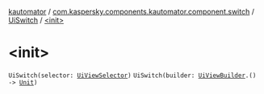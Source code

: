 [kautomator](../../index.md) / [com.kaspersky.components.kautomator.component.switch](../index.md) / [UiSwitch](index.md) / [&lt;init&gt;](./-init-.md)

# &lt;init&gt;

`UiSwitch(selector: `[`UiViewSelector`](../../com.kaspersky.components.kautomator.component.common.builders/-ui-view-selector/index.md)`)`
`UiSwitch(builder: `[`UiViewBuilder`](../../com.kaspersky.components.kautomator.component.common.builders/-ui-view-builder/index.md)`.() -> `[`Unit`](https://kotlinlang.org/api/latest/jvm/stdlib/kotlin/-unit/index.html)`)`
